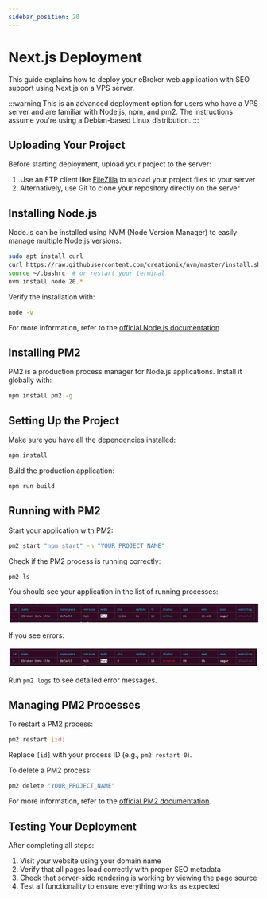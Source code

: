 ```yaml
---
sidebar_position: 20
---
```


# Next.js Deployment

This guide explains how to deploy your eBroker web application with SEO support using Next.js on a VPS server.

:::warning
This is an advanced deployment option for users who have a VPS server and are familiar with Node.js, npm, and pm2. The instructions assume you're using a Debian-based Linux distribution.
:::

## Uploading Your Project

Before starting deployment, upload your project to the server:

1. Use an FTP client like [FileZilla](https://filezilla-project.org/download.php) to upload your project files to your server
2. Alternatively, use Git to clone your repository directly on the server

## Installing Node.js

Node.js can be installed using NVM (Node Version Manager) to easily manage multiple Node.js versions:

```bash
sudo apt install curl
curl https://raw.githubusercontent.com/creationix/nvm/master/install.sh | bash
source ~/.bashrc  # or restart your terminal
nvm install node 20.*
```

Verify the installation with:

```bash
node -v
```

For more information, refer to the [official Node.js documentation](https://nodejs.org/docs/latest/api/).

## Installing PM2

PM2 is a production process manager for Node.js applications. Install it globally with:

```bash
npm install pm2 -g
```

<!--
## Configuring Apache Proxy

Before configuring Apache, enable the necessary modules:

```bash
sudo a2enmod proxy_ajp
sudo a2enmod rewrite
sudo a2enmod deflate
sudo a2enmod proxy_balancer
sudo a2enmod proxy_connect
sudo a2enmod proxy_html
```

Create a reverse proxy for the Node.js server in your Apache server settings:

```apache
<Location />
ProxyPass http://localhost:8001/
</Location>
```

![Proxy Config](/images/web/proxy_config.png) -->

## Setting Up the Project

Make sure you have all the dependencies installed:

```bash
npm install
```

Build the production application:

```bash
npm run build
```

## Running with PM2

Start your application with PM2:

```bash
pm2 start "npm start" -n "YOUR_PROJECT_NAME"
```

Check if the PM2 process is running correctly:

```bash
pm2 ls
```

You should see your application in the list of running processes:

![PM2 Success](/images/web/pm2_success.png)

If you see errors:

![PM2 Error](/images/web/pm2_error.png)

Run `pm2 logs` to see detailed error messages.

## Managing PM2 Processes

To restart a PM2 process:

```bash
pm2 restart [id]
```

Replace `[id]` with your process ID (e.g., `pm2 restart 0`).

To delete a PM2 process:

```bash
pm2 delete "YOUR_PROJECT_NAME"
```

For more information, refer to the [official PM2 documentation](https://pm2.keymetrics.io/docs/usage/quick-start/).

## Testing Your Deployment

After completing all steps:

1. Visit your website using your domain name
2. Verify that all pages load correctly with proper SEO metadata
3. Check that server-side rendering is working by viewing the page source
4. Test all functionality to ensure everything works as expected
